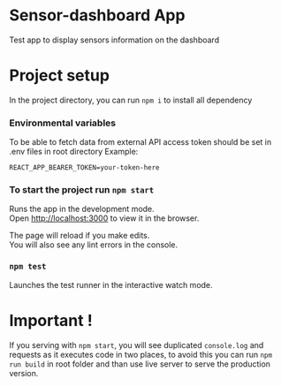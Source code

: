 # Sensor-dashboard App
Test app to display sensors information on the dashboard

# Project setup
In the project directory, you can run `npm i` to install all dependency

### Environmental variables
To be able to fetch data from external API access token should be set in .env files in root directory
Example:
```
REACT_APP_BEARER_TOKEN=your-token-here
``` 
### To start the project run `npm start`

Runs the app in the development mode.\
Open [http://localhost:3000](http://localhost:3000) to view it in the browser.

The page will reload if you make edits.\
You will also see any lint errors in the console.

### `npm test`

Launches the test runner in the interactive watch mode.

# Important !
If you serving with `npm start`, you will see duplicated `console.log` and requests as it executes code in two places, to avoid this you can run `npm run build` in root folder and than use live server to serve the production version.
